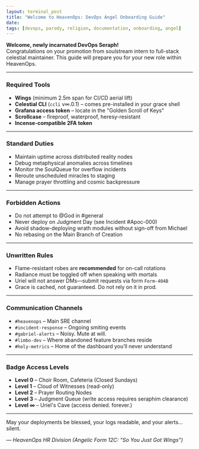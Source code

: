 ```yaml
---
layout: terminal_post
title: "Welcome to HeavenOps: DevOps Angel Onboarding Guide"
date: 
tags: [devops, parody, religion, documentation, onboarding, angel]
---
```


**Welcome, newly incarnated DevOps Seraph!**  
Congratulations on your promotion from soulstream intern to full-stack celestial maintainer. This guide will prepare you for your new role within HeavenOps.

---

### Required Tools

- **Wings** (minimum 2.5m span for CI/CD aerial lift)
- **Celestial CLI** (`ccli` v∞.0.1) – comes pre-installed in your grace shell
- **Grafana access token** – locate in the "Golden Scroll of Keys"
- **Scrollcase** – fireproof, waterproof, heresy-resistant
- **Incense-compatible 2FA token**

---

### Standard Duties

- Maintain uptime across distributed reality nodes
- Debug metaphysical anomalies across timelines
- Monitor the SoulQueue for overflow incidents
- Reroute unscheduled miracles to staging
- Manage prayer throttling and cosmic backpressure

---

### Forbidden Actions

- Do not attempt to @God in #general
- Never deploy on Judgment Day (see Incident #Apoc-000)
- Avoid shadow-deploying wrath modules without sign-off from Michael
- No rebasing on the Main Branch of Creation

---

### Unwritten Rules

- Flame-resistant robes are **recommended** for on-call rotations
- Radiance must be toggled off when speaking with mortals
- Uriel will not answer DMs—submit requests via form `Form-404B`
- Grace is cached, not guaranteed. Do not rely on it in prod.

---

### Communication Channels

- `#heavenops` – Main SRE channel
- `#incident-response` – Ongoing smiting events
- `#gabriel-alerts` – Noisy. Mute at will.
- `#limbo-dev` – Where abandoned feature branches reside
- `#holy-metrics` – Home of the dashboard you’ll never understand

---

### Badge Access Levels

- **Level 0** – Choir Room, Cafeteria (Closed Sundays)
- **Level 1** – Cloud of Witnesses (read-only)
- **Level 2** – Prayer Routing Nodes
- **Level 3** – Judgment Queue (write access requires seraphim clearance)
- **Level ∞** – Uriel's Cave (access denied. forever.)

---

May your deployments be blessed, your logs readable, and your alerts... silent.

*— HeavenOps HR Division (Angelic Form 12C: “So You Just Got Wings”)*
